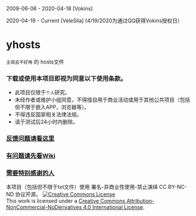 2009-06-06 - 2020-04-18 [Vokins]

2020-04-19 - Current [VeleSila] (4/19/2020为通过QQ获得Vokins授权日）


# yhosts

`
主观且不好用
`
   的
hosts文件

### 下载或使用本项目即视为同意以下使用条款。
* 此项目仅限于`个人`研究。
* 未经作者或维护小组同意，不得擅自用于商业活动或用于其他公共项目（包括但不限于嵌入APP，浏览器等）。
* 不得违反国家相关法律法规。
* 请于测试后24小时内删除。

### [反馈问题请看这里](https://github.com/VeleSila/yhosts/wiki/反馈请看)
### [有问题请先看Wiki](https://github.com/VeleSila/yhosts/wiki)
### [需要特别感谢的人](https://github.com/VeleSila/yhosts/wiki/特别感谢)

本项目（包括但不限于txt文件）使用 署名-非商业性使用-禁止演绎 CC BY-NC-ND 协议开源。
[![Creative Commons License](https://i.creativecommons.org/l/by-nc-nd/4.0/88x31.png)](https://creativecommons.org/licenses/by-nc-nd/4.0/)  
This work is licensed under a [Creative Commons Attribution-NonCommercial-NoDerivatives 4.0 International License](https://creativecommons.org/licenses/by-nc-nd/4.0/).
